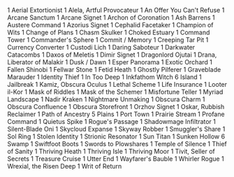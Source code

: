 1 Aerial Extortionist
1 Alela, Artful Provocateur
1 An Offer You Can't Refuse
1 Arcane Sanctum
1 Arcane Signet
1 Archon of Coronation
1 Ash Barrens
1 Austere Command
1 Azorius Signet
1 Cephalid Facetaker
1 Champion of Wits
1 Change of Plans
1 Chasm Skulker
1 Choked Estuary
1 Command Tower
1 Commander's Sphere
1 Commit / Memory
1 Creeping Tar Pit
1 Currency Converter
1 Custodi Lich
1 Daring Saboteur
1 Darkwater Catacombs
1 Daxos of Meletis
1 Dimir Signet
1 Dragonlord Ojutai
1 Drana, Liberator of Malakir
1 Dusk / Dawn
1 Esper Panorama
1 Exotic Orchard
1 Fallen Shinobi
1 Fellwar Stone
1 Fetid Heath
1 Ghostly Pilferer
1 Graveblade Marauder
1 Identity Thief
1 In Too Deep
1 Inkfathom Witch
6 Island
1 Jailbreak
1 Kamiz, Obscura Oculus
1 Lethal Scheme
1 Life Insurance
1 Looter il-Kor
1 Mask of Riddles
1 Mask of the Schemer
1 Misfortune Teller
1 Myriad Landscape
1 Nadir Kraken
1 Nightmare Unmaking
1 Obscura Charm
1 Obscura Confluence
1 Obscura Storefront
1 Orzhov Signet
1 Oskar, Rubbish Reclaimer
1 Path of Ancestry
5 Plains
1 Port Town
1 Prairie Stream
1 Profane Command
1 Quietus Spike
1 Rogue's Passage
1 Shadowmage Infiltrator
1 Silent-Blade Oni
1 Skycloud Expanse
1 Skyway Robber
1 Smuggler's Share
1 Sol Ring
1 Stolen Identity
1 Strionic Resonator
1 Sun Titan
1 Sunken Hollow
6 Swamp
1 Swiftfoot Boots
1 Swords to Plowshares
1 Temple of Silence
1 Thief of Sanity
1 Thriving Heath
1 Thriving Isle
1 Thriving Moor
1 Tivit, Seller of Secrets
1 Treasure Cruise
1 Utter End
1 Wayfarer's Bauble
1 Whirler Rogue
1 Wrexial, the Risen Deep
1 Writ of Return